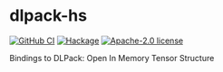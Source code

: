 # dlpack-hs

[![GitHub CI](https://github.com/twesterhout/dlpack-hs/workflows/CI/badge.svg)](https://github.com/twesterhout/dlpack-hs/actions)
[![Hackage](https://img.shields.io/hackage/v/dlpack-hs.svg?logo=haskell)](https://hackage.haskell.org/package/dlpack-hs)
[![Apache-2.0 license](https://img.shields.io/badge/license-Apache--2.0-blue.svg)](LICENSE)

Bindings to DLPack: Open In Memory Tensor Structure

